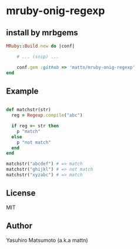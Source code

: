 # mruby-onig-regexp

## install by mrbgems
```ruby
MRuby::Build.new do |conf|

    # ... (snip) ...

    conf.gem :github => 'mattn/mruby-onig-regexp'
end
```

## Example
```ruby

def matchstr(str)
  reg = Regexp.compile("abc")

  if reg =~ str then
    p "match"
  else
    p "not match"
  end
end

matchstr("abcdef") # => match
matchstr("ghijkl") # => not match
matchstr("xyzabc") # => match
```

## License

MIT

## Author

Yasuhiro Matsumoto (a.k.a mattn)
